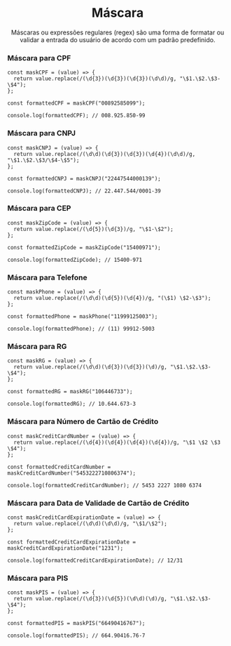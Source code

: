 <div align="center">
  <h1>Máscara</h1>

  <p>Máscaras ou expressões regulares (regex) são uma forma de formatar ou validar a entrada do usuário de acordo com um padrão predefinido.</p>
</div>

### Máscara para CPF

```
const maskCPF = (value) => {
  return value.replace(/(\d{3})(\d{3})(\d{3})(\d\d)/g, "\$1.\$2.\$3-\$4");
};

const formattedCPF = maskCPF("00892585099");

console.log(formattedCPF); // 008.925.850-99
```

### Máscara para CNPJ

```
const maskCNPJ = (value) => {
  return value.replace(/(\d\d)(\d{3})(\d{3})(\d{4})(\d\d)/g, "\$1.\$2.\$3/\$4-\$5");
};

const formattedCNPJ = maskCNPJ("22447544000139");

console.log(formattedCNPJ); // 22.447.544/0001-39
```

### Máscara para CEP

```
const maskZipCode = (value) => {
  return value.replace(/(\d{5})(\d{3})/g, "\$1-\$2");
};

const formattedZipCode = maskZipCode("15400971");

console.log(formattedZipCode); // 15400-971
```

### Máscara para Telefone

```
const maskPhone = (value) => {
  return value.replace(/(\d\d)(\d{5})(\d{4})/g, "(\$1) \$2-\$3");
};

const formattedPhone = maskPhone("11999125003");

console.log(formattedPhone); // (11) 99912-5003
```

### Máscara para RG

```
const maskRG = (value) => {
  return value.replace(/(\d\d)(\d{3})(\d{3})(\d)/g, "\$1.\$2.\$3-\$4");
};

const formattedRG = maskRG("106446733");

console.log(formattedRG); // 10.644.673-3
```

### Máscara para Número de Cartão de Crédito

```
const maskCreditCardNumber = (value) => {
  return value.replace(/(\d{4})(\d{4})(\d{4})(\d{4})/g, "\$1 \$2 \$3 \$4");
};

const formattedCreditCardNumber = maskCreditCardNumber("5453222710806374");

console.log(formattedCreditCardNumber); // 5453 2227 1080 6374
```

### Máscara para Data de Validade de Cartão de Crédito

```
const maskCreditCardExpirationDate = (value) => {
  return value.replace(/(\d\d)(\d\d)/g, "\$1/\$2");
};

const formattedCreditCardExpirationDate = maskCreditCardExpirationDate("1231");

console.log(formattedCreditCardExpirationDate); // 12/31
```

### Máscara para PIS

```
const maskPIS = (value) => {
  return value.replace(/(\d{3})(\d{5})(\d\d)(\d)/g, "\$1.\$2.\$3-\$4");
};

const formattedPIS = maskPIS("66490416767");

console.log(formattedPIS); // 664.90416.76-7
```
